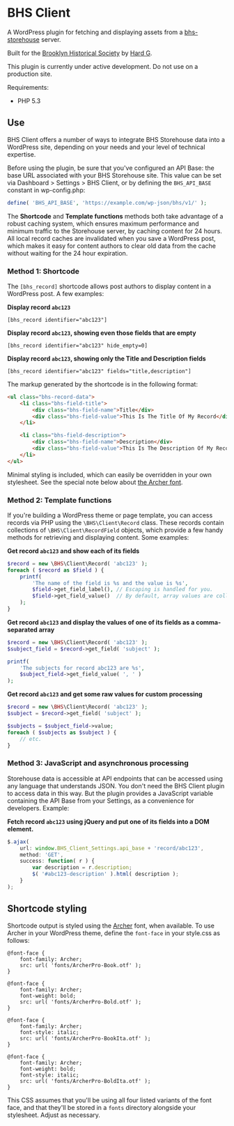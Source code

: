 # BHS Client

A WordPress plugin for fetching and displaying assets from a [bhs-storehouse](https://github.com/bhslibrary/bhs-storehouse) server.

Built for the [Brooklyn Historical Society](http://brooklynhistory.org) by [Hard G](https://hardg.com).

This plugin is currently under active development. Do not use on a production site.

Requirements:

* PHP 5.3

## Use

BHS Client offers a number of ways to integrate BHS Storehouse data into a WordPress site, depending on your needs and your level of technical expertise.

Before using the plugin, be sure that you've configured an API Base: the base URL associated with your BHS Storehouse site. This value can be set via Dashboard > Settings > BHS Client, or by defining the `BHS_API_BASE` constant in wp-config.php:

```php
define( 'BHS_API_BASE', 'https://example.com/wp-json/bhs/v1/' );
```

The **Shortcode** and **Template functions** methods both take advantage of a robust caching system, which ensures maximum performance and minimum traffic to the Storehouse server, by caching content for 24 hours. All local record caches are invalidated when you save a WordPress post, which makes it easy for content authors to clear old data from the cache without waiting for the 24 hour expiration.

### Method 1: Shortcode

The `[bhs_record]` shortcode allows post authors to display content in a WordPress post. A few examples:

**Display record `abc123`**

    [bhs_record identifier="abc123"]

**Display record `abc123`, showing even those fields that are empty**

    [bhs_record identifier="abc123" hide_empty=0]

**Display record `abc123`, showing only the Title and Description fields**

    [bhs_record identifier="abc123" fields="title,description"]

The markup generated by the shortcode is in the following format:

```html
<ul class="bhs-record-data">
    <li class="bhs-field-title">
        <div class="bhs-field-name">Title</div>
        <div class="bhs-field-value">This Is The Title Of My Record</div>
    </li>

    <li class="bhs-field-description">
        <div class="bhs-field-name">Description</div>
        <div class="bhs-field-value">This Is The Description Of My Record</div>
    </li>
</ul>
```

Minimal styling is included, which can easily be overridden in your own stylesheet. See the special note below about [the Archer font](#shortcode-styling).

### Method 2: Template functions

If you're building a WordPress theme or page template, you can access records via PHP using the `\BHS\Client\Record` class. These records contain collections of `\BHS\Client\RecordField` objects, which provide a few handy methods for retrieving and displaying content. Some examples:

**Get record `abc123` and show each of its fields**

```php
$record = new \BHS\Client\Record( 'abc123' );
foreach ( $record as $field ) {
    printf(
        'The name of the field is %s and the value is %s',
        $field->get_field_label(), // Escaping is handled for you.
        $field->get_field_value()  // By default, array values are collapsed using <br /> tags.
    );
}
```

**Get record `abc123` and display the values of one of its fields as a comma-separated array**

```php
$record = new \BHS\Client\Record( 'abc123' );
$subject_field = $record->get_field( 'subject' );

printf(
    'The subjects for record abc123 are %s',
    $subject_field->get_field_value( ', ' )
);
```

**Get record `abc123` and get some raw values for custom processing**

```php
$record = new \BHS\Client\Record( 'abc123' );
$subject = $record->get_field( 'subject' );

$subjects = $subject_field->value;
foreach ( $subjects as $subject ) {
    // etc.
}
```

### Method 3: JavaScript and asynchronous processing

Storehouse data is accessible at API endpoints that can be accessed using any language that understands JSON. You don't need the BHS Client plugin to access data in this way. But the plugin provides a JavaScript variable containing the API Base from your Settings, as a convenience for developers. Example:

**Fetch record `abc123` using jQuery and put one of its fields into a DOM element.**

```javascript
$.ajax(
    url: window.BHS_Client_Settings.api_base + 'record/abc123',
    method: 'GET',
    success: function( r ) {
        var description = r.description;
        $( '#abc123-description' ).html( description );
    }
);
```

## Shortcode styling

Shortcode output is styled using the [Archer](http://www.typography.com/fonts/archer/overview/) font, when available. To use Archer in your WordPress theme, define the `font-face` in your style.css as follows:

    @font-face {
        font-family: Archer;
        src: url( 'fonts/ArcherPro-Book.otf' );
    }

    @font-face {
        font-family: Archer;
        font-weight: bold;
        src: url( 'fonts/ArcherPro-Bold.otf' );
    }

    @font-face {
        font-family: Archer;
        font-style: italic;
        src: url( 'fonts/ArcherPro-BookIta.otf' );
    }

    @font-face {
        font-family: Archer;
        font-weight: bold;
        font-style: italic;
        src: url( 'fonts/ArcherPro-BoldIta.otf' );
    }

This CSS assumes that you'll be using all four listed variants of the font face, and that they'll be stored in a `fonts` directory alongside your stylesheet. Adjust as necessary.
